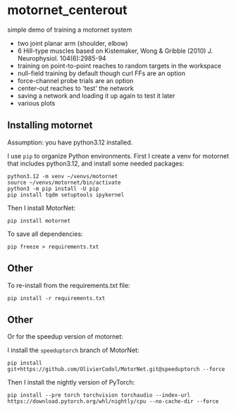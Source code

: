 # motornet_centerout

simple demo of training a motornet system

- two joint planar arm (shoulder, elbow)
- 6 Hill-type muscles based on Kistemaker, Wong & Gribble (2010) J. Neurophysiol. 104(6):2985-94
- training on point-to-point reaches to random targets in the workspace
- null-field training by default though curl FFs are an option
- force-channel probe trials are an option
- center-out reaches to 'test' the network
- saving a network and loading it up again to test it later
- various plots

## Installing motornet

Assumption: you have python3.12 installed.

I use `pip` to organize Python environments. First I create a venv for motornet that includes python3.12, and install some needed packages:

```{shell}
python3.12 -m venv ~/venvs/motornet
source ~/venvs/motornet/bin/activate
python3 -m pip install -U pip
pip install tqdm setuptools ipykernel
```

Then I install MotorNet:

```{shell}
pip install motornet
```

To save all dependencies:

```{shell}
pip freeze > requirements.txt
```

## Other

To re-install from the requirements.txt file:
```{shell}
pip install -r requirements.txt
```

## Other

Or for the speedup version of motornet:

I install the `speeduptorch` branch of MotorNet:

```{shell}
pip install git+https://github.com/OlivierCodol/MotorNet.git@speeduptorch --force
```

Then I install the nightly version of PyTorch:
```{shell}
pip install --pre torch torchvision torchaudio --index-url https://download.pytorch.org/whl/nightly/cpu --no-cache-dir --force
```

